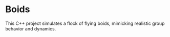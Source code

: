 # Boids
This C++ project simulates a flock of flying boids, mimicking realistic group behavior and dynamics.

